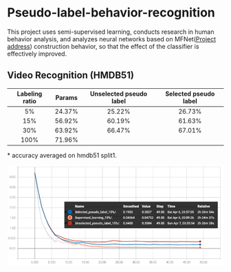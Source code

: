 # Pseudo-label-behavior-recognition

This project uses semi-supervised learning, conducts research in human behavior analysis, and analyzes neural networks based on MFNet([Project address](https://github.com/cypw/PyTorch-MFNet)) construction behavior, so that the effect of the classifier is effectively improved.



## Video Recognition (HMDB51)

| Labeling ratio | Params | Unselected pseudo label | Selected pseudo label |
| :------------: | :----: | :---------------------: | :-------------------: |
|       5%       | 24.37% |         25.22%          |        26.73%         |
|      15%       | 56.92% |         60.19%          |        61.63%         |
|      30%       | 63.92% |         66.47%          |        67.01%         |
|      100%      | 71.96% |                         |                       |

\* accuracy averaged on hmdb51 split1.

![Train loss](https://github.com/y1500730136/Pseudo-label-behavior-recognition/blob/yxy/image/4_1.png)